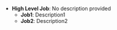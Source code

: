- **High Level Job**: No description provided
    - **Job1**: Description1
    - **Job2**: Description2
